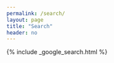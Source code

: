 ```yaml
---
permalink: /search/
layout: page
title: "Search"
header: no
---
```


{% include _google_search.html %}
